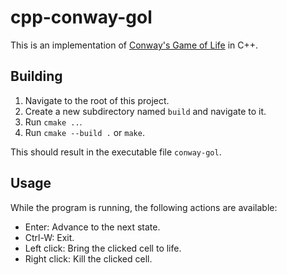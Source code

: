 # cpp-conway-gol

This is an implementation of [Conway's Game of Life](https://en.wikipedia.org/wiki/Conway%27s_Game_of_Life) in C++.

## Building

1. Navigate to the root of this project.
2. Create a new subdirectory named `build` and navigate to it.
3. Run `cmake ..`.
4. Run `cmake --build .` or `make`.

This should result in the executable file `conway-gol`.

## Usage

While the program is running, the following actions are available:
- Enter: Advance to the next state.
- Ctrl-W: Exit.
- Left click: Bring the clicked cell to life.
- Right click: Kill the clicked cell.

